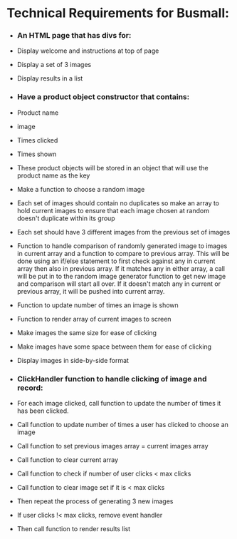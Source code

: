 # Technical Requirements for Busmall:

* ### An HTML page that has divs for:
* Display welcome and instructions at top of page
* Display a set of 3 images
* Display results in a list

* ### Have a product object constructor that contains:
* Product name
* image
* Times clicked
* Times shown

* These product objects will be stored in an object that will use the product name as the key

* Make a function to choose a random image

* Each set of images should contain no duplicates so make an array to hold current images to ensure that each image chosen at random doesn't duplicate within its group

* Each set should have 3 different images from the previous set of images

* Function to handle comparison of randomly generated image to images in current array and a function to compare to previous array. This will be done using an if/else statement to first check against any in current array then also in previous array. If it matches any in either array, a call will be put in to the random image generator function to get new image and comparison will start all over. If it doesn't match any in current or previous array, it will be pushed into current array.

* Function to update number of times an image is shown

* Function to render array of current images to screen

* Make images the same size for ease of clicking

* Make images have some space between them for ease of clicking

* Display images in side-by-side format

* ### ClickHandler function to handle clicking of image and record:
* For each image clicked, call function to update the number of times it has been clicked.
* Call function to update number of times a user has clicked to choose an image
* Call function to set previous images array = current images array
* Call function to clear current array
* Call function to check if number of user clicks < max clicks
* Call function to clear image set if it is < max clicks
* Then repeat the process of generating 3 new images
* If user clicks !< max clicks, remove event handler
* Then call function to render results list
